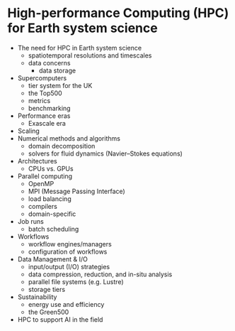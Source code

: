 # High-performance Computing (HPC) for Earth system science

* The need for HPC in Earth system science
  * spatiotemporal resolutions and timescales
  * data concerns
    * data storage
* Supercomputers
  * tier system for the UK
  * the Top500
  * metrics
  * benchmarking
* Performance eras
  * Exascale era
* Scaling
* Numerical methods and algorithms
  * domain decomposition
  * solvers for fluid dynamics (Navier–Stokes equations)
* Architectures
  * CPUs vs. GPUs
* Parallel computing
  * OpenMP
  * MPI (Message Passing Interface)
  * load balancing
  * compilers
  * domain-specific
* Job runs
  * batch scheduling
* Workflows
  * workflow engines/managers
  * configuration of workflows
* Data Management & I/O
  * input/output (I/O) strategies
  * data compression, reduction, and in-situ analysis
  * parallel file systems (e.g. Lustre)
  * storage tiers
* Sustainability
  * energy use and efficiency
  * the Green500
* HPC to support AI in the field
